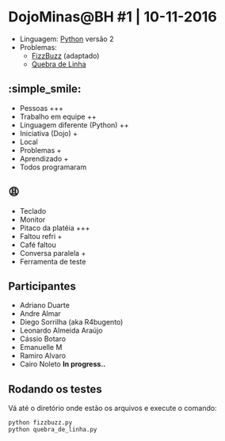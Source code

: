 # DojoMinas@BH #1 | 10-11-2016

- Linguagem: [Python](http://www.python.org/) versão 2
- Problemas: 
    - [FizzBuzz](http://dojopuzzles.com/problemas/exibe/fizzbuzz/) (adaptado)
    - [Quebra de Linha](http://dojopuzzles.com/problemas/exibe/quebra-de-linha/)


## :simple_smile:

- Pessoas +++
- Trabalho em equipe ++
- Linguagem diferente (Python) ++
- Iniciativa (Dojo) +
- Local
- Problemas +
- Aprendizado +
- Todos programaram


## :weary:

- Teclado
- Monitor
- Pitaco da platéia +++
- Faltou refri +
- Café faltou
- Conversa paralela +
- Ferramenta de teste


## Participantes

- Adriano Duarte
- Andre Almar
- Diego Sorrilha (aka R4bugento)
- Leonardo Almeida Araújo
- Cássio Botaro
- Emanuelle M  
- Ramiro Alvaro
- Cairo Noleto
**In progress..**

## Rodando os testes

Vá até o diretório onde estão os arquivos e execute o comando:

    python fizzbuzz.py
    python quebra_de_linha.py

